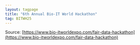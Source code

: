 ```yaml
---
layout: tagpage
title: "6th Annual Bio-IT World Hackathon"
tag: BITWH25
---
```


Source: [https://www.bio-itworldexpo.com/fair-data-hackathon](https://www.bio-itworldexpo.com/fair-data-hackathon)
